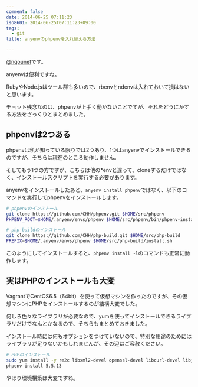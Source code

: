 ```yaml
---
comment: false
date: 2014-06-25 07:11:23
iso8601: 2014-06-25T07:11:23+09:00
tags:
  - git
title: anyenvのphpenvを入れ替える方法

---
```


<p><a href="https://twitter.com/nqounet">@nqounet</a>です。</p>

<p>anyenvは便利ですね。</p>

<p>RubyやNode.jsはツール群も多いので、rbenvとndenvは入れておいて損はないと思います。</p>

<p>チョット残念なのは、phpenvが上手く動かないことですが、それをどうにかする方法をざっくりとまとめました。</p>



<h2>phpenvは2つある</h2>

<p>phpenvは私が知っている限りでは2つあり、1つはanyenvでインストールできるのですが、そちらは現在のところ動作しません。</p>

<p>そしてもう1つの方ですが、こちらは他の*envと違って、cloneするだけではなく、インストールスクリプトを実行する必要があります。</p>

<p>anyenvをインストールしたあと、<code>anyenv install phpenv</code>ではなく、以下のコマンドを実行してphpenvをインストールします。</p>

```bash
# phpenvのインストール
git clone https://github.com/CHH/phpenv.git $HOME/src/phpenv
PHPENV_ROOT=$HOME/.anyenv/envs/phpenv $HOME/src/phpenv/bin/phpenv-install.sh

# php-buildのインストール
git clone https://github.com/CHH/php-build.git $HOME/src/php-build
PREFIX=$HOME/.anyenv/envs/phpenv $HOME/src/php-build/install.sh
```

<p>このようにしてインストールすると、<code>phpenv install -l</code>のコマンドも正常に動作します。</p>

<h2>実はPHPのインストールも大変</h2>

<p>VagrantでCentOS6.5（64bit）を使って仮想マシンを作ったのですが、その仮想マシンにPHPをインストールするのが結構大変でした。</p>

<p>何しろ色々なライブラリが必要なので、yumを使ってインストールできるライブラリだけでなんとかなるので、そちらもまとめておきました。</p>

<p>インストール時には何もオプションをつけていないので、特別な用途のためにはライブラリが足りないかもしれませんが、その辺はご容赦ください。</p>

```bash
# PHPのインストール
sudo yum install -y re2c libxml2-devel openssl-devel libcurl-devel libjpeg-turbo-devel libpng-devel libmcrypt-devel readline-devel libtidy-devel libxslt-devel
phpenv install 5.5.13
```

<p>やはり環境構築は大変ですね。</p>
    	
